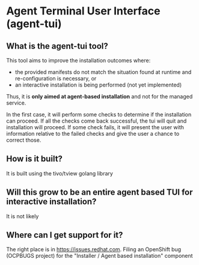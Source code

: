 # Agent Terminal User Interface (agent-tui)

## What is the agent-tui tool?

This tool aims to improve the installation outcomes where:

* the provided manifests do not match the situation found at runtime and
    re-configuration is necessary, or
* an interactive installation is being performed (not yet implemented)

Thus, it is **only aimed at agent-based installation** and not for the managed
service.

In the first case, it will perform some checks to determine if the installation
can proceed. If all the checks come back successful, the tui will quit and
installation will proceed. If some check fails, it will present the user with
information relative to the failed checks and give the user a chance to correct
those.

## How is it built?

It is built using the tivo/tview golang library

## Will this grow to be an entire agent based TUI for interactive installation?

It is not likely

## Where can I get support for it?

The right place is in https://issues.redhat.com. Filing an OpenShift bug
(OCPBUGS project) for the "Installer / Agent based installation" component
